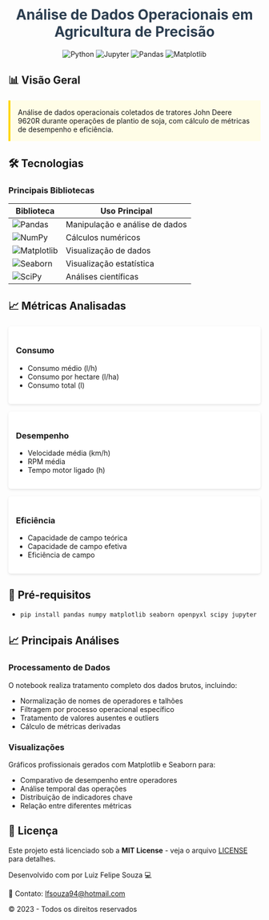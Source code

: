 # <div align="center" style="color: #2c3e50;">Análise de Dados Operacionais em Agricultura de Precisão</div>

<div align="center">
  <img src="https://img.shields.io/badge/Python-3.x-blue?logo=python" alt="Python">
  <img src="https://img.shields.io/badge/Jupyter-F37626?logo=Jupyter&logoColor=white" alt="Jupyter">
  <img src="https://img.shields.io/badge/Pandas-150458?logo=pandas&logoColor=white" alt="Pandas">
  <img src="https://img.shields.io/badge/Matplotlib-11557c?logo=python&logoColor=white" alt="Matplotlib">
</div>

## 📊 Visão Geral

<div style="background-color: #fffde7; padding: 15px; border-left: 4px solid #ffd600; margin: 20px 0;">
Análise de dados operacionais coletados de tratores John Deere 9620R durante operações de plantio de soja, com cálculo de métricas de desempenho e eficiência.
</div>

## 🛠️ Tecnologias

### Principais Bibliotecas
| Biblioteca | Uso Principal |
|------------|---------------|
| ![Pandas](https://img.shields.io/badge/Pandas-150458?logo=pandas&logoColor=white) | Manipulação e análise de dados |
| ![NumPy](https://img.shields.io/badge/NumPy-013243?logo=numpy&logoColor=white) | Cálculos numéricos |
| ![Matplotlib](https://img.shields.io/badge/Matplotlib-11557c?logo=python&logoColor=white) | Visualização de dados |
| ![Seaborn](https://img.shields.io/badge/Seaborn-4B77BE?logo=python&logoColor=white) | Visualização estatística |
| ![SciPy](https://img.shields.io/badge/SciPy-8CAAE6?logo=scipy&logoColor=white) | Análises científicas |

## 📈 Métricas Analisadas

<div style="display: flex; flex-wrap: wrap; gap: 15px; margin: 20px 0;">
  <div style="flex: 1; min-width: 250px; background: white; padding: 15px; border-radius: 5px; box-shadow: 0 2px 5px rgba(0,0,0,0.1);">
    <h3>Consumo</h3>
    <ul>
      <li>Consumo médio (l/h)</li>
      <li>Consumo por hectare (l/ha)</li>
      <li>Consumo total (l)</li>
    </ul>
  </div>
  
  <div style="flex: 1; min-width: 250px; background: white; padding: 15px; border-radius: 5px; box-shadow: 0 2px 5px rgba(0,0,0,0.1);">
    <h3>Desempenho</h3>
    <ul>
      <li>Velocidade média (km/h)</li>
      <li>RPM média</li>
      <li>Tempo motor ligado (h)</li>
    </ul>
  </div>
  
  <div style="flex: 1; min-width: 250px; background: white; padding: 15px; border-radius: 5px; box-shadow: 0 2px 5px rgba(0,0,0,0.1);">
    <h3>Eficiência</h3>
    <ul>
      <li>Capacidade de campo teórica</li>
      <li>Capacidade de campo efetiva</li>
      <li>Eficiência de campo</li>
    </ul>
  </div>
</div>

## 🚀 Pré-requisitos
- 
   ```bash
   pip install pandas numpy matplotlib seaborn openpyxl scipy jupyter

<section>
  <h2>📈 Principais Análises</h2>
  
  <h3>Processamento de Dados</h3>
  <p>O notebook realiza tratamento completo dos dados brutos, incluindo:</p>
  <ul>
      <li>Normalização de nomes de operadores e talhões</li>
      <li>Filtragem por processo operacional específico</li>
      <li>Tratamento de valores ausentes e outliers</li>
      <li>Cálculo de métricas derivadas</li>
  </ul>
  
  <h3>Visualizações</h3>
  <p>Gráficos profissionais gerados com Matplotlib e Seaborn para:</p>
  <ul>
      <li>Comparativo de desempenho entre operadores</li>
      <li>Análise temporal das operações</li>
      <li>Distribuição de indicadores chave</li>
      <li>Relação entre diferentes métricas</li>
  </ul>
</section>

<section>
  <h2>📄 Licença</h2>
  <p>Este projeto está licenciado sob a <strong>MIT License</strong> - veja o arquivo <a href="#">LICENSE</a> para detalhes.</p>
</section>

<footer>
  <p>Desenvolvido com por Luiz Felipe Souza 💻</p>
  <p>📧 Contato: <a href="mailto:seu-email@exemplo.com">lfsouza94@hotmail.com</a></p>
  <p>© 2023 - Todos os direitos reservados</p>
</footer>
</body>
</html>
